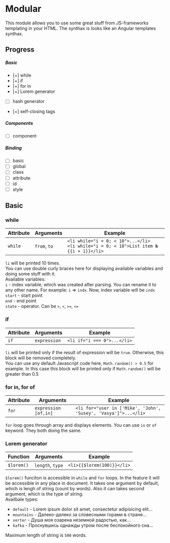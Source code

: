 # Modular

This module allows you to use some great stuff from JS-frameworks templating in your HTML. The synthax is looks like an Angular templates synthax.

## Progress

##### Basic

- [+] while
- [+] if
- [+] for in
- [+] Lorem generator
- [ ] hash generator
- [+] self-closing tags

##### Components

- [ ] component

##### Binding

- [ ] basic
- [ ] global
- [ ] class
- [ ] attribute
- [ ] id
- [ ] style

## Basic

### while
Attribute | Arguments | Example
--------- | --------- | -------
`while` | `from`, `to` | ```<li while="i = 0; < 10">...</li>``` <br> ```<li while="i = 0; < 10">List item №{{i + 1}}</li>```

`li` will be printed 10 times. <br> You can use double curly braces here for displaying available variables and doing some stuff with it. <br> Available variables: <br> `i` - index variable, which was created after parsing. You can rename it to any other name. For example: `i` => `indx`. Now, index variable will be `indx`<br> `start` - start point <Number><br> `end` - end point <Number><br> `state` - operator. Can be `>`, `<`, `>=`, `<=`

### if
Attribute | Arguments | Example
--------- | --------- | -------
`if` | `expression` | ```<li if="i === 0">...</li>```

`li` will be printed only if the result of expression will be `true`. Otherwise, this block will be removed completely. <br> You can use any default Javascript code here, `Math.random() > 0.5` for example. In this case this block will be printed only if `Math.random()` will be greater than 0.5

### for in, for of
Attribute | Arguments | Example
--------- | --------- | -------
`for` | `expression [of,in]` | ```<li for="user in ['Mike', 'John', 'Susey', 'Vasya']">...</li>```

`for` loop goes through array and displays elements. You can use `in` or `of` keyword. They both doing the same.

### Lorem generator
Function | Arguments | Example
-------- | --------- | -------
`$lorem()` | `length`<number>, `type`<string> | ```<li>{{$lorem(100)}}</li>```

`$lorem()` funciton is accessible in `while` and `for` loops. In the feature it will be accessible in any place in document. It takes one argument by default, which is lengh of string (count by words). Also it can takes second argument, which is the type of string. <br> Availbale types:
- `default` - Lorem ipsum dolor sit amet, consectetur adipisicing elit...
- `mountains` - Далеко-далеко за словесными горами в стране...
- `verter` - Душа моя озарена неземной радостью, как...
- `kafka` - Проснувшись однажды утром после беспокойного сна...

Maximum length of string is `500` words.